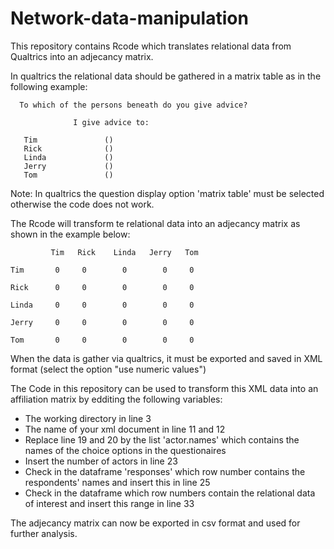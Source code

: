 # Network-data-manipulation
This repository contains Rcode which translates relational data from Qualtrics into an adjecancy matrix.

In qualtrics the relational data should be gathered in a matrix table as in the following example: 

      To which of the persons beneath do you give advice?

                  I give advice to:
                  
       Tim               ()
       Rick              ()
       Linda             ()
       Jerry             ()
       Tom               ()



Note: In qualtrics the question display option 'matrix table' must be selected otherwise the code does not work. 

The Rcode will transform te relational data into an adjecancy matrix as shown in the example below: 


             Tim   Rick    Linda   Jerry   Tom 
             
    Tim       0     0        0        0     0
    
    Rick      0     0        0        0     0
    
    Linda     0     0        0        0     0
    
    Jerry     0     0        0        0     0
    
    Tom       0     0        0        0     0
 

When the data is gather via qualtrics, it must be exported and saved in XML format (select the option "use numeric values")

The Code in this repository can be used to transform this XML data into an affiliation matrix by edditing the following variables: 

- The working directory in line 3
- The name of your xml document in line 11 and 12 
- Replace line 19 and 20 by the list 'actor.names' which contains the names of the choice options in the questionaires
- Insert the number of actors in line 23
- Check in the dataframe 'responses' which row number contains the respondents' names and insert this in line 25
- Check in the dataframe which row numbers contain the relational data of interest and insert this range in line 33

The adjecancy matrix can now be exported in csv format and used for further analysis. 
